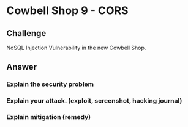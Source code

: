 # Cowbell Shop 9 - CORS

## Challenge

NoSQL Injection Vulnerability in the new Cowbell Shop.

## Answer

### Explain the security problem   

### Explain your attack. \(exploit, screenshot, hacking journal\)   

### Explain mitigation \(remedy\)

